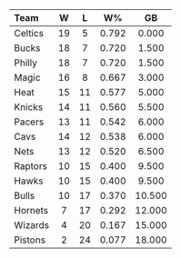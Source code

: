| Team                             |  W  |  L  |  W%   |   GB   |
|:---------------------------------|:---:|:---:|:-----:|:------:|
| [](/r/bostonceltics) Celtics     | 19  |  5  | 0.792 | 0.000  |
| [](/r/mkebucks) Bucks            | 18  |  7  | 0.720 | 1.500  |
| [](/r/sixers) Philly             | 18  |  7  | 0.720 | 1.500  |
| [](/r/orlandomagic) Magic        | 16  |  8  | 0.667 | 3.000  |
| [](/r/heat) Heat                 | 15  | 11  | 0.577 | 5.000  |
| [](/r/nyknicks) Knicks           | 14  | 11  | 0.560 | 5.500  |
| [](/r/pacers) Pacers             | 13  | 11  | 0.542 | 6.000  |
| [](/r/clevelandcavs) Cavs        | 14  | 12  | 0.538 | 6.000  |
| [](/r/gonets) Nets               | 13  | 12  | 0.520 | 6.500  |
| [](/r/torontoraptors) Raptors    | 10  | 15  | 0.400 | 9.500  |
| [](/r/atlantahawks) Hawks        | 10  | 15  | 0.400 | 9.500  |
| [](/r/chicagobulls) Bulls        | 10  | 17  | 0.370 | 10.500 |
| [](/r/charlottehornets) Hornets  |  7  | 17  | 0.292 | 12.000 |
| [](/r/washingtonwizards) Wizards |  4  | 20  | 0.167 | 15.000 |
| [](/r/detroitpistons) Pistons    |  2  | 24  | 0.077 | 18.000 |